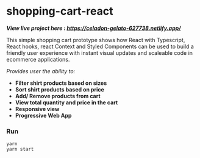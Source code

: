 # shopping-cart-react
***View live project here : https://celadon-gelato-627738.netlify.app/***

This simple shopping cart prototype shows how React with Typescript, React hooks, react Context and Styled Components can be used to build a friendly user experience with instant visual updates and scaleable code in ecommerce applications.

*Provides user the ability to:*
- **Filter shirt products based on sizes**
- **Sort shirt  products based on price**
- **Add/ Remove products from cart**
- **View total quantity and price in the cart**
- **Responsive view**
- **Progressive Web App**

### Run
```
yarn
yarn start
```
